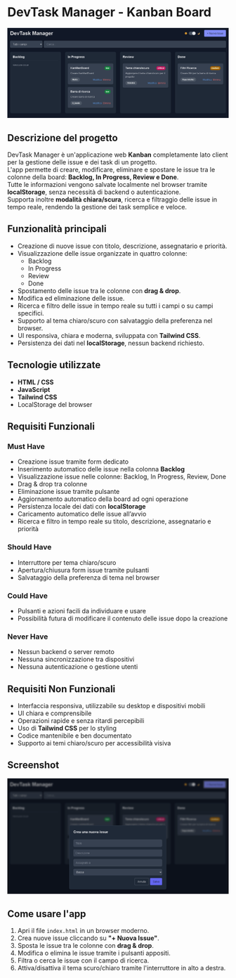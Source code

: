 # DevTask Manager - Kanban Board

![Kanban Board](foto/home.png)

## Descrizione del progetto
DevTask Manager è un'applicazione web **Kanban** completamente lato client per la gestione delle issue e dei task di un progetto.  
L'app permette di creare, modificare, eliminare e spostare le issue tra le colonne della board: **Backlog, In Progress, Review e Done**.  
Tutte le informazioni vengono salvate localmente nel browser tramite **localStorage**, senza necessità di backend o autenticazione.  
Supporta inoltre **modalità chiara/scura**, ricerca e filtraggio delle issue in tempo reale, rendendo la gestione dei task semplice e veloce.

## Funzionalità principali
- Creazione di nuove issue con titolo, descrizione, assegnatario e priorità.
- Visualizzazione delle issue organizzate in quattro colonne:
  - Backlog
  - In Progress
  - Review
  - Done
- Spostamento delle issue tra le colonne con **drag & drop**.
- Modifica ed eliminazione delle issue.
- Ricerca e filtro delle issue in tempo reale su tutti i campi o su campi specifici.
- Supporto al tema chiaro/scuro con salvataggio della preferenza nel browser.
- UI responsiva, chiara e moderna, sviluppata con **Tailwind CSS**.
- Persistenza dei dati nel **localStorage**, nessun backend richiesto.

## Tecnologie utilizzate
- **HTML / CSS**
- **JavaScript**
- **Tailwind CSS**
- LocalStorage del browser

## Requisiti Funzionali

### Must Have
- Creazione issue tramite form dedicato
- Inserimento automatico delle issue nella colonna **Backlog**
- Visualizzazione issue nelle colonne: Backlog, In Progress, Review, Done
- Drag & drop tra colonne
- Eliminazione issue tramite pulsante
- Aggiornamento automatico della board ad ogni operazione
- Persistenza locale dei dati con **localStorage**
- Caricamento automatico delle issue all’avvio
- Ricerca e filtro in tempo reale su titolo, descrizione, assegnatario e priorità

### Should Have
- Interruttore per tema chiaro/scuro
- Apertura/chiusura form issue tramite pulsanti
- Salvataggio della preferenza di tema nel browser

### Could Have
- Pulsanti e azioni facili da individuare e usare
- Possibilità futura di modificare il contenuto delle issue dopo la creazione

### Never Have
- Nessun backend o server remoto
- Nessuna sincronizzazione tra dispositivi
- Nessuna autenticazione o gestione utenti

## Requisiti Non Funzionali
- Interfaccia responsiva, utilizzabile su desktop e dispositivi mobili
- UI chiara e comprensibile
- Operazioni rapide e senza ritardi percepibili
- Uso di **Tailwind CSS** per lo styling
- Codice mantenibile e ben documentato
- Supporto ai temi chiaro/scuro per accessibilità visiva

## Screenshot
![Kanban Board](foto/addIssue.png)

## Come usare l'app
1. Apri il file `index.html` in un browser moderno.
2. Crea nuove issue cliccando su **"+ Nuova Issue"**.
3. Sposta le issue tra le colonne con **drag & drop**.
4. Modifica o elimina le issue tramite i pulsanti appositi.
5. Filtra o cerca le issue con il campo di ricerca.
6. Attiva/disattiva il tema scuro/chiaro tramite l'interruttore in alto a destra.

